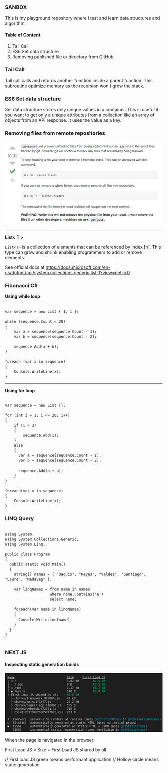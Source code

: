 ### SANBOX

This is my playground repository where I test and learn data structures and algorithm.

#### Table of Content

1. Tail Call
2. ES6 Set data structure
3. Removing published file or directory from GitHub


### Tail Call

Tail call calls and returns another function inside a parent function. This subroutine optimize memory as the recursion won't grow the stack.

### ES6 Set data structure

Set data structure stores only unique values in a container. This is useful if you want to get only a unique attributes from a collection like an array of objects from an API response. It uses the value as a key. 

### Removing files from remote repositories

![rm cached](rmcached.jpg)

---

**List< T >**
  
``List<T>`` is a collection of elements that can be referenced by index [n]. This type can grow and shrink enabling programmers to add or remove elements.
  
  See official docs at https://docs.microsoft.com/en-us/dotnet/api/system.collections.generic.list-1?view=net-5.0
  

### Fibonacci C#

**Using while loop**


<pre><code>
var sequence = new List<int> { 1, 1 };

while (sequence.Count < 20)
{
    var a = sequence[sequence.Count - 1];
    var b = sequence[sequence.Count - 2];

    sequence.Add(a + b);
}

foreach (var x in sequence)
{
    Console.WriteLine(x);
}
</code></pre>

---

                           
**Using for loop**         
             
<pre><code>             
var sequence = new List<int> {};

for (int i = 1; i <= 20; i++)
{
    if (i < 3)
    {
        sequence.Add(1);
    }
    else
    {
      var a = sequence[sequence.Count - 1];
      var b = sequence[sequence.Count - 2];

      sequence.Add(a + b);
    }
}

foreach(var x in sequence)
{
    Console.WriteLine(x);
}
</code></pre>

### LINQ Query
<pre><code>
using System;
using System.Collections.Generic;
using System.Linq;

public class Program
{
  public static void Main()
  {
    string[] names = { "Daquis", "Reyes", "Valdez", "Santiago", "Laure", "Madayag" };

    var linqNames = from name in names
                    where name.Contains('a')
                    select name;
    
    foreach(var name in linqNames)
    {
      Console.WriteLine(name);
    }
  }
}

</code></pre>

### NEXT JS

#### Inspecting static generation builds

![terminal information](terminal_output.png)

When the page is navigated in the browser:

First Load JS = Size + First Load JS shared by all

// First load JS green means performant application
// Hollow circle means static generation
